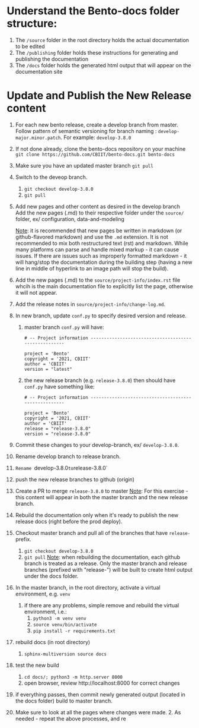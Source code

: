 # Understand the Bento-docs folder structure:  
 
1. The `/source` folder in the root directory holds the actual documentation to be edited
2. The `/publishing` folder holds these instructions for generating and publishing the documentation
3. The `/docs` folder holds the generated html output that will appear on the documentation site

# Update and Publish the New Release content
1. For each new bento release, create a develop branch from master. Follow pattern of semantic versioning for branch naming : `develop-major.minor.patch`.  For example: `develop-3.8.0` 

2. If not done already, clone the bento-docs repository on your machine   
   `git clone https://github.com/CBIIT/bento-docs.git bento-docs` 

3. Make sure you have an updated master branch
   `git pull`

4. Switch to the deveop branch.
   1. `git checkout develop-3.8.0`
   2. `git pull`

5. Add new pages and other content as desired in the develop branch  
   Add the new pages (.md) to their respective folder under the `source/` folder, ex/ configuration, data-and-modeling  
   
   <u>Note</u>: it is recommended that new pages be written in markdown (or github-flavored markdown) and use the `.md` extension. It is not recommended to mix both restructured text (rst) and markdown. While many platforms can parse and handle mixed markup - it can cause issues. If there are issues such as improperly formatted markdown - it will hang/stop the documentation during the building step (having a new line in middle of hyperlink to an image path will stop the build).
         
6. Add the new pages (.md) to the `source/project-info/index.rst` file whcih is the main documentation file to explicitly list the page, otherwise it will not appear.
      
7. Add the release notes in `source/project-info/change-log.md`.
     
8. In new branch, update `conf.py` to specify desired version and release.

      1. master branch `conf.py` will have:

         ```
         # -- Project information -----------------------------------------------------
         
         project = 'Bento'
         copyright = '2021, CBIIT'
         author = 'CBIIT'
         version = "latest"
         ```

      2. the new release branch (e.g. `release-3.8.0`) then should have `conf.py` have something like:

         ```
         # -- Project information -----------------------------------------------------
         
         project = 'Bento'
         copyright = '2021, CBIIT'
         author = 'CBIIT'
         release = "release-3.8.0"
         version = "release-3.8.0"
         ```

9. Commit these changes to your develop-branch, ex/ `develop-3.8.0`.
 
10. Rename develop branch to release branch.
   1. `Rename `develop-3.8.0` to `release-3.8.0`
   2. push the new release branches to github (origin)
   3. Create a PR to merge `release-3.8.0` to master
   <u>Note</u>: For this exercise - this content will appear in both the master branch and the new release branch.
     
11. Rebuild the documentation only when it's ready to publish the new release docs (right before the prod deploy).
   1. Checkout master branch and pull all of the branches that have `release-` prefix.
      1. `git checkout develop-3.8.0`
      2. `git pull`
      <u>Note</u>: when rebuilding the documentation, each github branch is treated as a release. Only the master branch and release branches (prefixed with "release-") will be built to create html output under the docs folder.
   2. In the master branch, in the root directory, activate a virtual environment, e.g.  `venv`
      1. if there are any problems, simple remove and rebuild the virtual environment, i.e.:
         1. `python3 -m venv venv`
         2. `source venv/bin/activate`
         3. `pip install -r requirements.txt`         
   3. rebuild docs (in root directory)
      1. `sphinx-multiversion source docs`
   4. test the new build
      1. `cd docs/; python3 -m http.server 8000`
      2. open browser, review http://localhost:8000 for correct changes

12. if everything passes, then commit newly generated output (located in the docs folder) build to master branch.
   1. Make sure to look at all the pages where changes were made.
     2. As needed - repeat the above processes, and re

